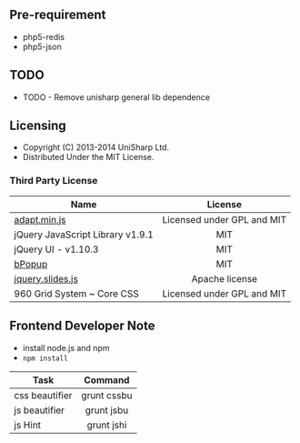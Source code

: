 ## Pre-requirement

 * php5-redis
 * php5-json


## TODO

 * TODO - Remove unisharp general lib dependence


## Licensing

 * Copyright (C) 2013-2014 UniSharp Ltd.
 * Distributed Under the MIT License.

### Third Party License

| Name                                 | License                                |
| -------------                        |:-------------:                         |
| [adapt.min.js](http://adapt.960.gs/) | Licensed under GPL and MIT             |
| jQuery JavaScript Library v1.9.1     | MIT                                    |
| jQuery UI - v1.10.3                  | MIT                                    |
| [bPopup](http://dinbror.dk/bpopup)   | MIT                                    |
| [jquery.slides.js](http://www.slidesjs.com/) | Apache license                 |
| 960 Grid System ~ Core CSS           | Licensed under GPL and MIT             |



## Frontend Developer Note

* install node.js and npm
* `npm install`

| Task            | Command       |
| -------------   |:-------------:|
| css beautifier  | grunt cssbu   |
| js beautifier   | grunt jsbu    |
| js Hint  	      | grunt jshi    |

